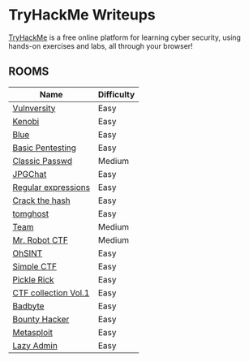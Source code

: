 # TryHackMe Writeups

[TryHackMe][1] is a free online platform for learning cyber security, using hands-on exercises and labs, all through your browser!

## ROOMS

|	Name                                   | Difficulty   |
| -------------------------------------- | -------------|
| [Vulnversity][2]                       | Easy         |
| [Kenobi][3]                            | Easy         |
| [Blue][4]                              | Easy         |
| [Basic Pentesting][5]                  | Easy         |
| [Classic Passwd][6]                    | Medium       |
| [JPGChat][7]                           | Easy         |
| [Regular expressions][8]               | Easy         |
| [Crack the hash][9]                    | Easy         |
| [tomghost][10]                         | Easy         |
| [Team][11]                             | Medium       |
| [Mr. Robot CTF][12]                    | Medium       |
| [OhSINT][13]                           | Easy         |
| [Simple CTF][14]                       | Easy         |
| [Pickle Rick][15]                      | Easy         |
| [CTF collection Vol.1][16]             | Easy         |
| [Badbyte][17]                          | Easy         |
| [Bounty Hacker][18]                    | Easy         |
| [Metasploit][19]                       | Easy         |
| [Lazy Admin][20]                       | Easy         |

[1]: https://tryhackme.com/
[2]: ./vulnversity
[3]: ./kenobi
[4]: ./blue
[5]: ./basic_pentesting
[6]: ./classic_passwd
[7]: ./jpgchat
[8]: ./regular-expressions
[9]: ./crack-the-hash
[10]: ./tomghost
[11]: ./team
[12]: ./mr-robot-ctf
[13]: ./ohsint
[14]: ./simple-ctf
[15]: ./pickle-rick
[16]: ./ctf-collection-vol1
[17]: ./badbyte
[18]: ./bounty-hacker
[19]: ./metasploit
[20]: ./lazy-admin
